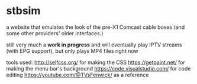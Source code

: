# stbsim

a website that emulates the look of the pre-X1 Comcast cable boxes (and some other providers' older interfaces.)

still very much a **work in progress** and will eventually play IPTV streams (with EPG support), but only plays MP4 files right now

tools used:
http://selfcss.org/ for making the CSS
https://getpaint.net/ for making the menu bar's background
https://code.visualstudio.com/ for code editing
https://youtube.com/@TVsFenwick/ as a reference
